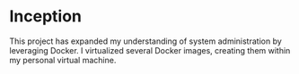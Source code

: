 # Inception
This project has expanded my understanding of system administration by leveraging Docker. I virtualized several Docker images, creating them within my personal virtual machine.
